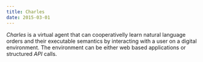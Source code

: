 ```yaml
---
title: Charles
date: 2015-03-01
---
```


*Charles* is a virtual agent that can cooperativelly learn natural language orders and their executable semantics
by interacting with a user on a digital environment. The environment can be either web based applications or 
structured *API* calls.  